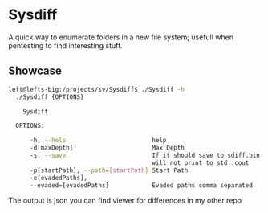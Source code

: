 # Sysdiff

A quick way to enumerate folders in a new file system; usefull when pentesting to find interesting stuff.

## Showcase

```bash
left@lefts-big:/projects/sv/Sysdiff$ ./Sysdiff -h
  ./Sysdiff {OPTIONS}

    Sysdiff

  OPTIONS:

      -h, --help                        help
      -d[maxDepth]                      Max Depth
      -s, --save                        If it should save to sdiff.bin :. it
                                        will not print to std::cout
      -p[startPath], --path=[startPath] Start Path
      -e[evadedPaths],
      --evaded=[evadedPaths]            Evaded paths comma separated
```

The output is json you can find viewer for differences in my other repo
